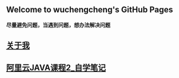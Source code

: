 ## Welcome to wuchengcheng's GitHub Pages

**尽量避免问题，当遇到问题，想办法解决问题**

[关于我](aboutmyself)
--------

## [阿里云JAVA课程2_自学笔记](learnJava)




   
